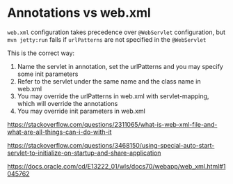 # Annotations vs web.xml

`web.xml` configuration takes precedence over `@WebServlet` configuration, but `mvn jetty:run` fails if `urlPatterns`
are not specified in the `@WebServlet`

This is the correct way:

 1. Name the servlet in annotation, set the urlPatterns and you may specify some init parameters
 2. Refer to the servlet under the same name and the class name in web.xml
 3. You may override the urlPatterns in web.xml with servlet-mapping, which will override the annotations
 4. You may override init parameters in web.xml
 

https://stackoverflow.com/questions/2311065/what-is-web-xml-file-and-what-are-all-things-can-i-do-with-it

https://stackoverflow.com/questions/3468150/using-special-auto-start-servlet-to-initialize-on-startup-and-share-application

https://docs.oracle.com/cd/E13222_01/wls/docs70/webapp/web_xml.html#1045762